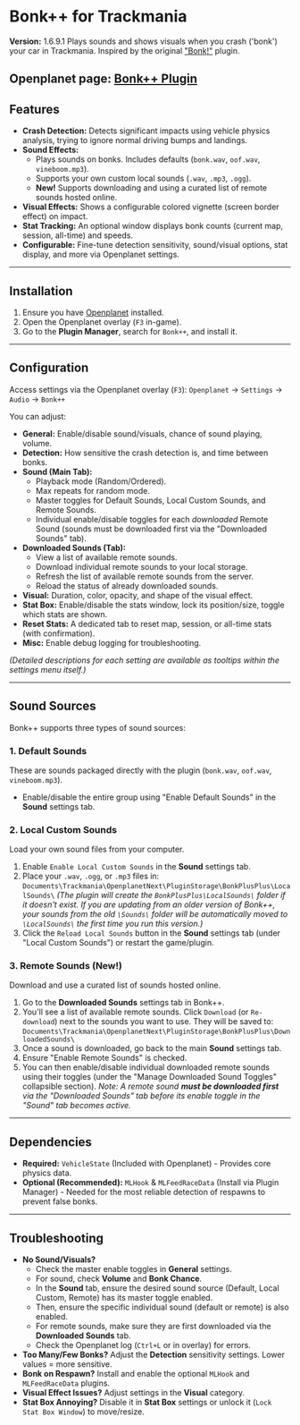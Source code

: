 # Bonk++ for Trackmania
**Version:** 1.6.9.1
Plays sounds and shows visuals when you crash ('bonk') your car in Trackmania. Inspired by the original ["Bonk!"](https://github.com/MisfitMaid/tm-bonk) plugin.

Openplanet page: [Bonk++ Plugin](https://openplanet.dev/plugin/bonkplusplus)
---

## Features

*   **Crash Detection:** Detects significant impacts using vehicle physics analysis, trying to ignore normal driving bumps and landings.
*   **Sound Effects:**
    *   Plays sounds on bonks. Includes defaults (`bonk.wav`, `oof.wav`, `vineboom.mp3`).
    *   Supports your own custom local sounds (`.wav`, `.mp3`, `.ogg`).
    *   **New!** Supports downloading and using a curated list of remote sounds hosted online.
*   **Visual Effects:** Shows a configurable colored vignette (screen border effect) on impact.
*   **Stat Tracking:** An optional window displays bonk counts (current map, session, all-time) and speeds.
*   **Configurable:** Fine-tune detection sensitivity, sound/visual options, stat display, and more via Openplanet settings.

---

## Installation

1.  Ensure you have [Openplanet](https://openplanet.dev/) installed.
2.  Open the Openplanet overlay (`F3` in-game).
3.  Go to the **Plugin Manager**, search for `Bonk++`, and install it.

---

## Configuration

Access settings via the Openplanet overlay (`F3`):
`Openplanet` -> `Settings` -> `Audio` -> `Bonk++`

You can adjust:
*   **General:** Enable/disable sound/visuals, chance of sound playing, volume.
*   **Detection:** How sensitive the crash detection is, and time between bonks.
*   **Sound (Main Tab):**
    *   Playback mode (Random/Ordered).
    *   Max repeats for random mode.
    *   Master toggles for Default Sounds, Local Custom Sounds, and Remote Sounds.
    *   Individual enable/disable toggles for each *downloaded* Remote Sound (sounds must be downloaded first via the "Downloaded Sounds" tab).
*   **Downloaded Sounds (Tab):**
    *   View a list of available remote sounds.
    *   Download individual remote sounds to your local storage.
    *   Refresh the list of available remote sounds from the server.
    *   Reload the status of already downloaded sounds.
*   **Visual:** Duration, color, opacity, and shape of the visual effect.
*   **Stat Box:** Enable/disable the stats window, lock its position/size, toggle which stats are shown.
*   **Reset Stats:** A dedicated tab to reset map, session, or all-time stats (with confirmation).
*   **Misc:** Enable debug logging for troubleshooting.

*(Detailed descriptions for each setting are available as tooltips within the settings menu itself.)*

---

## Sound Sources

Bonk++ supports three types of sound sources:

### 1. Default Sounds
These are sounds packaged directly with the plugin (`bonk.wav`, `oof.wav`, `vineboom.mp3`).
*   Enable/disable the entire group using "Enable Default Sounds" in the **Sound** settings tab.

### 2. Local Custom Sounds
Load your own sound files from your computer.
1.  Enable `Enable Local Custom Sounds` in the **Sound** settings tab.
2.  Place your `.wav`, `.ogg`, or `.mp3` files in:
    `Documents\Trackmania\OpenplanetNext\PluginStorage\BonkPlusPlus\LocalSounds\`
    *(The plugin will create the `BonkPlusPlus\LocalSounds\` folder if it doesn't exist. If you are updating from an older version of Bonk++, your sounds from the old `\Sounds\` folder will be automatically moved to `\LocalSounds\` the first time you run this version.)*
3.  Click the `Reload Local Sounds` button in the **Sound** settings tab (under "Local Custom Sounds") or restart the game/plugin.

### 3. Remote Sounds (New!)
Download and use a curated list of sounds hosted online.
1.  Go to the **Downloaded Sounds** settings tab in Bonk++.
2.  You'll see a list of available remote sounds. Click `Download` (or `Re-download`) next to the sounds you want to use. They will be saved to:
    `Documents\Trackmania\OpenplanetNext\PluginStorage\BonkPlusPlus\DownloadedSounds\`
3.  Once a sound is downloaded, go back to the main **Sound** settings tab.
4.  Ensure "Enable Remote Sounds" is checked.
5.  You can then enable/disable individual downloaded remote sounds using their toggles (under the "Manage Downloaded Sound Toggles" collapsible section).
    *Note: A remote sound **must be downloaded first** via the "Downloaded Sounds" tab before its enable toggle in the "Sound" tab becomes active.*

---

## Dependencies

*   **Required:** `VehicleState` (Included with Openplanet) - Provides core physics data.
*   **Optional (Recommended):** `MLHook` & `MLFeedRaceData` (Install via Plugin Manager) - Needed for the most reliable detection of respawns to prevent false bonks.

---

## Troubleshooting

*   **No Sound/Visuals?**
    *   Check the master enable toggles in **General** settings.
    *   For sound, check **Volume** and **Bonk Chance**.
    *   In the **Sound** tab, ensure the desired sound source (Default, Local Custom, Remote) has its master toggle enabled.
    *   Then, ensure the specific individual sound (default or remote) is also enabled.
    *   For remote sounds, make sure they are first downloaded via the **Downloaded Sounds** tab.
    *   Check the Openplanet log (`Ctrl+L` or in overlay) for errors.
*   **Too Many/Few Bonks?** Adjust the **Detection** sensitivity settings. Lower values = more sensitive.
*   **Bonk on Respawn?** Install and enable the optional `MLHook` and `MLFeedRaceData` plugins.
*   **Visual Effect Issues?** Adjust settings in the **Visual** category.
*   **Stat Box Annoying?** Disable it in **Stat Box** settings or unlock it (`Lock Stat Box Window`) to move/resize.